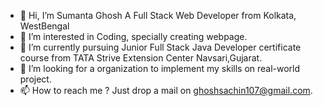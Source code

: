 - 👋 Hi, I’m Sumanta Ghosh A Full Stack Web Developer from Kolkata, WestBengal
- 👀 I’m interested in Coding, specially creating webpage.
- 🌱 I’m currently pursuing Junior Full Stack Java Developer certificate course from TATA Strive Extension Center Navsari,Gujarat.
- 💞️ I’m looking for a organization to implement my skills on real-world project.
- 📫 How to reach me ? Just drop a mail on ghoshsachin107@gmail.com.

<!---
sumanta-301/sumanta-301 is a ✨ special ✨ repository because its `README.md` (this file) appears on your GitHub profile.
You can click the Preview link to take a look at your changes.
--->
